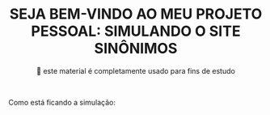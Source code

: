 <h1 align="center"> SEJA BEM-VINDO AO MEU PROJETO PESSOAL: SIMULANDO O SITE SINÔNIMOS </h1> 
<p align="center">🚀 este material é completamente usado para fins de estudo</p>

<br>

<p>Como está ficando a simulação:</p>
<br>

<div>
<p> <img scr="sinonimos_simula.PNG"> </p>
</div>